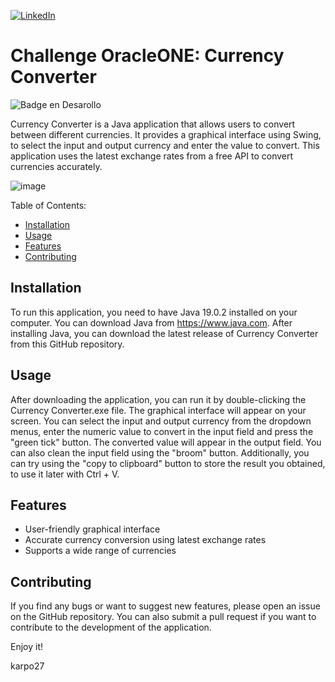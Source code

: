 [![LinkedIn](https://img.shields.io/badge/LinkedIn-0077B5?style=for-the-badge&logo=linkedin&logoColor=white)](https://www.linkedin.com/in/julian-giudice-940771a1/)

# Challenge OracleONE: Currency Converter
![Badge en Desarollo](https://img.shields.io/badge/STATUS-%20DEVELOPMENT-green)

Currency Converter is a Java application that allows users to convert between different currencies. It provides a graphical interface using Swing, to select the input and output currency and enter the value to convert. This application uses the latest exchange rates from a free API to convert currencies accurately.

![image](https://user-images.githubusercontent.com/54405665/225930092-1c106309-6d64-4ec9-bda6-cca6121d710f.png)

Table of Contents:

- [Installation](#Installation)
- [Usage](#Usage)
- [Features](#Features)
- [Contributing](#Contributing)

## Installation

To run this application, you need to have Java 19.0.2 installed on your computer. You can download Java from https://www.java.com. After installing Java, you can download the latest release of Currency Converter from this GitHub repository.

## Usage
After downloading the application, you can run it by double-clicking the Currency Converter.exe file. 
The graphical interface will appear on your screen. You can select the input and output currency from the dropdown menus, enter the numeric value to convert in the input field and press the "green tick" button. 
The converted value will appear in the output field. You can also clean the input field using the "broom" button. 
Additionally, you can try using the "copy to clipboard" button to store the result you obtained, to use it later with Ctrl + V.

## Features
- User-friendly graphical interface
- Accurate currency conversion using latest exchange rates
- Supports a wide range of currencies

## Contributing
If you find any bugs or want to suggest new features, please open an issue on the GitHub repository. You can also submit a pull request if you want to contribute to the development of the application.

Enjoy it!

karpo27
